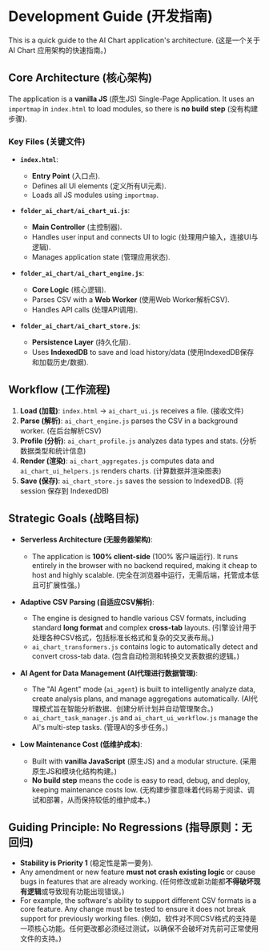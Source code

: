# Development Guide (开发指南)

This is a quick guide to the AI Chart application's architecture.
(这是一个关于 AI Chart 应用架构的快速指南。)

## Core Architecture (核心架构)

The application is a **vanilla JS** (原生JS) Single-Page Application. It uses an `importmap` in `index.html` to load modules, so there is **no build step** (没有构建步骤).

### Key Files (关键文件)

-   **`index.html`**:
    -   **Entry Point** (入口点).
    -   Defines all UI elements (定义所有UI元素).
    -   Loads all JS modules using `importmap`.

-   **`folder_ai_chart/ai_chart_ui.js`**:
    -   **Main Controller** (主控制器).
    -   Handles user input and connects UI to logic (处理用户输入，连接UI与逻辑).
    -   Manages application state (管理应用状态).

-   **`folder_ai_chart/ai_chart_engine.js`**:
    -   **Core Logic** (核心逻辑).
    -   Parses CSV with a **Web Worker** (使用Web Worker解析CSV).
    -   Handles API calls (处理API调用).

-   **`folder_ai_chart/ai_chart_store.js`**:
    -   **Persistence Layer** (持久化层).
    -   Uses **IndexedDB** to save and load history/data (使用IndexedDB保存和加载历史/数据).

## Workflow (工作流程)

1.  **Load (加载)**: `index.html` -> `ai_chart_ui.js` receives a file. (接收文件)
2.  **Parse (解析)**: `ai_chart_engine.js` parses the CSV in a background worker. (在后台解析CSV)
3.  **Profile (分析)**: `ai_chart_profile.js` analyzes data types and stats. (分析数据类型和统计信息)
4.  **Render (渲染)**: `ai_chart_aggregates.js` computes data and `ai_chart_ui_helpers.js` renders charts. (计算数据并渲染图表)
5.  **Save (保存)**: `ai_chart_store.js` saves the session to IndexedDB. (将 session 保存到 IndexedDB)

## Strategic Goals (战略目标)

-   **Serverless Architecture (无服务器架构)**:
    -   The application is **100% client-side** (100% 客户端运行). It runs entirely in the browser with no backend required, making it cheap to host and highly scalable. (完全在浏览器中运行，无需后端，托管成本低且可扩展性强。)

-   **Adaptive CSV Parsing (自适应CSV解析)**:
    -   The engine is designed to handle various CSV formats, including standard **long format** and complex **cross-tab** layouts. (引擎设计用于处理各种CSV格式，包括标准长格式和复杂的交叉表布局。)
    -   `ai_chart_transformers.js` contains logic to automatically detect and convert cross-tab data. (包含自动检测和转换交叉表数据的逻辑。)

-   **AI Agent for Data Management (AI代理进行数据管理)**:
    -   The "AI Agent" mode (`ai_agent`) is built to intelligently analyze data, create analysis plans, and manage aggregations automatically. (AI代理模式旨在智能分析数据、创建分析计划并自动管理聚合。)
    -   `ai_chart_task_manager.js` and `ai_chart_ui_workflow.js` manage the AI's multi-step tasks. (管理AI的多步任务。)

-   **Low Maintenance Cost (低维护成本)**:
    -   Built with **vanilla JavaScript** (原生JS) and a modular structure. (采用原生JS和模块化结构构建。)
    -   **No build step** means the code is easy to read, debug, and deploy, keeping maintenance costs low. (无构建步骤意味着代码易于阅读、调试和部署，从而保持较低的维护成本。)

## Guiding Principle: No Regressions (指导原则：无回归)

-   **Stability is Priority 1** (稳定性是第一要务).
-   Any amendment or new feature **must not crash existing logic** or cause bugs in features that are already working. (任何修改或新功能都**不得破坏现有逻辑**或导致现有功能出现错误。)
-   For example, the software's ability to support different CSV formats is a core feature. Any change must be tested to ensure it does not break support for previously working files. (例如，软件对不同CSV格式的支持是一项核心功能。任何更改都必须经过测试，以确保不会破坏对先前可正常使用文件的支持。)